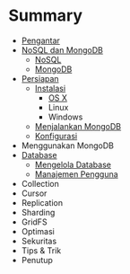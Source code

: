 # Summary

* [Pengantar](README.md)
* [NoSQL dan MongoDB](nosql_dan_mongodb.md)
   * [NoSQL](nosql.md)
   * [MongoDB](mongodb.md)
* [Persiapan](persiapan.md)
   * [Instalasi](instalasi.md)
       * [OS X](instalasi_os_x.md)
       * Linux
       * Windows
   * [Menjalankan MongoDB](menjalankan_mongodb.md)
   * [Konfigurasi](konfigurasi.md)
* Menggunakan MongoDB
* [Database](database.md)
   * [Mengelola Database](mengelola_database.md)
   * [Manajemen Pengguna](manajemen_pengguna.md)
* Collection
* Cursor
* Replication
* Sharding
* GridFS
* Optimasi
* Sekuritas
* Tips & Trik
* Penutup

